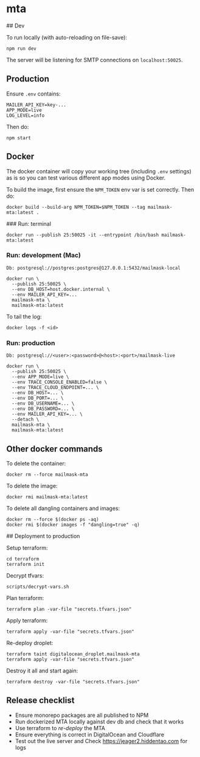 # mta

## Dev

To run locally (with auto-reloading on file-save):

```shell
npm run dev
```

The server will be listening for SMTP connections on `localhost:50025`.

## Production

Ensure `.env` contains:

```
MAILER_API_KEY=key-...
APP_MODE=live
LOG_LEVEL=info
```

Then do:

```shell
npm start
```

## Docker

The docker container will copy your working tree (including `.env` settings) as is so you can test various different app
modes using Docker.

To build the image, first ensure the `NPM_TOKEN` env var is set correctly. Then do:

```shell
docker build --build-arg NPM_TOKEN=$NPM_TOKEN --tag mailmask-mta:latest .
```

### Run: terminal

```shell
docker run --publish 25:50025 -it --entrypoint /bin/bash mailmask-mta:latest
```


### Run: development (Mac)

`Db: postgresql://postgres:postgres@127.0.0.1:5432/mailmask-local`

```shell
docker run \
  --publish 25:50025 \
  --env DB_HOST=host.docker.internal \
  --env MAILER_API_KEY=...
  mailmask-mta \
  mailmask-mta:latest
```

To tail the log:

```shell
docker logs -f <id>
```

### Run: production

`Db: postgresql://<user>:<password>@<host>:<port>/mailmask-live`

```shell
docker run \
  --publish 25:50025 \
  --env APP_MODE=live \
  --env TRACE_CONSOLE_ENABLED=false \
  --env TRACE_CLOUD_ENDPOINT=... \
  --env DB_HOST=... \
  --env DB_PORT=... \
  --env DB_USERNAME=... \
  --env DB_PASSWORD=... \
  --env MAILER_API_KEY=... \
  --detach \
  mailmask-mta \
  mailmask-mta:latest
```

## Other docker commands

To delete the container:

```shell
docker rm --force mailmask-mta
```

To delete the image:

```shell
docker rmi mailmask-mta:latest
```

To delete all dangling containers and images:

```shell
docker rm --force $(docker ps -aq)
docker rmi $(docker images -f "dangling=true" -q)
```


## Deployment to production

Setup terraform:

```shell
cd terraform
terraform init
```

Decrypt tfvars:

```shell
scripts/decrypt-vars.sh
```

Plan terraform:

```shell
terraform plan -var-file "secrets.tfvars.json"
```


Apply terraform:

```shell
terraform apply -var-file "secrets.tfvars.json"
```


Re-deploy droplet:

```shell
terraform taint digitalocean_droplet.mailmask-mta
terraform apply -var-file "secrets.tfvars.json"
```


Destroy it all and start again:

```shell
terraform destroy -var-file "secrets.tfvars.json"
```


## Release checklist

* Ensure monorepo packages are all published to NPM
* Run dockerized MTA locally against dev db and check that it works
* Use terraform to _re-deploy_ the MTA
* Ensure everything is correct in DigitalOcean and Cloudflare
* Test out the live server and Check https://jeager2.hiddentao.com for logs

